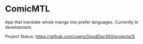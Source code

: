 # ComicMTL
App that translate whole manga into prefer languages. Currently In development.

Project Status: https://github.com/users/GoodDay360/projects/5
